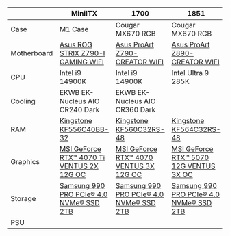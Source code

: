 |  | MiniITX | 1700 | 1851 |
| --- | --- | --- | --- |
| Case | M1 Case | Cougar MX670 RGB | Cougar MX670 RGB |
| Motherboard | [Asus ROG STRIX Z790-I GAMING WIFI](https://rog.asus.com/motherboards/rog-strix/rog-strix-z790-i-gaming-wifi-model/) | [Asus ProArt Z790-CREATOR WIFI](https://www.asus.com/motherboards-components/motherboards/proart/proart-z790-creator-wifi/) | [Asus ProArt Z890-CREATOR WIFI](https://www.asus.com/motherboards-components/motherboards/proart/proart-z890-creator-wifi/) |
| CPU | Intel i9 14900K | Intel i9 14900K | Intel Ultra 9 285K |
| Cooling | EKWB EK-Nucleus AIO CR240 Dark | EKWB EK-Nucleus AIO CR360 Dark |
| RAM | [Kingstone KF556C40BB-32](https://www.kingston.com/en/memory/search/model/106203/asus-rog-strix-z790-i-gaming-wifi?speed=6000mt%2Fs%7C5600mt%2Fs&capacity=48%7C32&kits=single%20module) | [Kingstone KF560C32RS-48](https://www.kingston.com/en/memory/search/model/106328/asus-proart-z790-creator-wifi?speed=6000mt%2Fs%7C5600mt%2Fs&capacity=48%7C32&kits=single%20module) | [Kingstone KF564C32RS-48](https://www.kingston.com/en/memory/search/model/110140/asus-proart-z890-creator-wifi?speed=6400mt%2Fs&capacity=48&kits=single%20module) |
| Graphics | [MSI GeForce RTX™ 4070 Ti VENTUS 2X 12G OC](https://www.msi.com/Graphics-Card/GeForce-RTX-4070-Ti-VENTUS-2X-12G-OC?_gl=1*us61oj*_up*MQ..*_ga*MTI4MDgzMjc0OS4xNzM2OTUzMjQ3*_ga_2FQZ8W9D09*MTczNjk1MzI0NC4xLjAuMTczNjk1MzI0NC42MC4wLjA.) | [MSI GeForce RTX™ 4070 VENTUS 3X 12G OC](https://www.msi.com/Graphics-Card/GeForce-RTX-4070-VENTUS-3X-12G-OC?_gl=1*scixu0*_up*MQ..*_ga*MTI4MDgzMjc0OS4xNzM2OTUzMjQ3*_ga_2FQZ8W9D09*MTczNjk1MzI0NC4xLjAuMTczNjk1MzI0NC42MC4wLjA.) | [MSI GeForce RTX™ 5070 12G VENTUS 3X OC](https://www.msi.com/Graphics-Card/GeForce-RTX-5070-12G-VENTUS-3X-OC?_gl=1*pklghl*_up*MQ..*_ga*MTI4MDgzMjc0OS4xNzM2OTUzMjQ3*_ga_2FQZ8W9D09*MTczNjk1MzI0NC4xLjAuMTczNjk1MzI0NC42MC4wLjA.) |
| Storage | [Samsung 990 PRO PCIe® 4.0 NVMe® SSD 2TB](https://www.samsung.com/us/computing/memory-storage/solid-state-drives/990-pro-pcie-4-0-nvme-ssd-2tb-mz-v9p2t0b-am/) | [Samsung 990 PRO PCIe® 4.0 NVMe® SSD 2TB](https://www.samsung.com/us/computing/memory-storage/solid-state-drives/990-pro-pcie-4-0-nvme-ssd-2tb-mz-v9p2t0b-am/) | [Samsung 990 PRO PCIe® 4.0 NVMe® SSD 2TB](https://www.samsung.com/us/computing/memory-storage/solid-state-drives/990-pro-pcie-4-0-nvme-ssd-2tb-mz-v9p2t0b-am/) |
| PSU |
